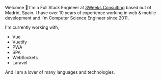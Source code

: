 Welcome 👋 I'm a Full Stack Engineer at [3Weeks Consulting](https://3weeksconsulting.com) based out of Madrid, Spain.
I have over 10 years of experience working in web & mobile development and i'm Computer Science Engineer since 2011.

I'm currently working with,
- Vue
- Vuetify
- PWA
- SPA
- WebSockets
- Laravel

And I am a lover of many languages and technologies.
